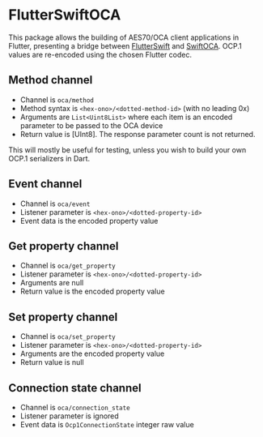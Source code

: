 FlutterSwiftOCA
===============

This package allows the building of AES70/OCA client applications in Flutter, presenting a bridge between [FlutterSwift](https://github.com/PADL/FlutterSwift) and [SwiftOCA](https://github.com/PADL/SwiftOCA). OCP.1 values are re-encoded using the chosen Flutter codec.

Method channel
---------------

* Channel is `oca/method`
* Method syntax is `<hex-ono>/<dotted-method-id>` (with no leading 0x)
* Arguments are `List<Uint8List>` where each item is an encoded parameter to be passed to the OCA device
* Return value is [UInt8]. The response parameter count is not returned.

This will mostly be useful for testing, unless you wish to build your own OCP.1 serializers in Dart.

Event channel
-------------

* Channel is `oca/event`
* Listener parameter is `<hex-ono>/<dotted-property-id>`
* Event data is the encoded property value

Get property channel
--------------------

* Channel is `oca/get_property`
* Listener parameter is `<hex-ono>/<dotted-property-id>`
* Arguments are null
* Return value is the encoded property value

Set property channel
--------------------

* Channel is `oca/set_property`
* Listener parameter is `<hex-ono>/<dotted-property-id>`
* Arguments are the encoded property value
* Return value is null

Connection state channel
------------------------

* Channel is `oca/connection_state`
* Listener parameter is ignored
* Event data is `Ocp1ConnectionState` integer raw value

